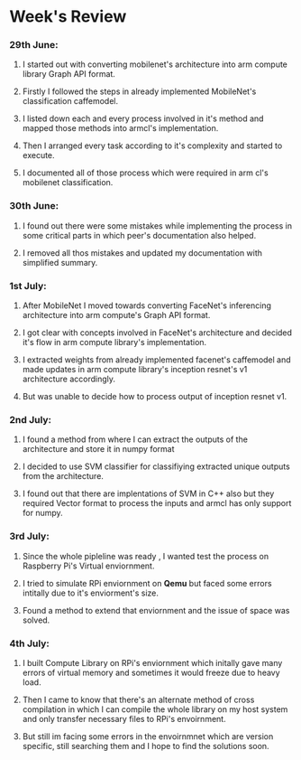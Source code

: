 # Week's Review

### 29th June:

1. I started out with converting mobilenet's architecture into arm compute library Graph API format.

2. Firstly I followed the steps in already implemented MobileNet's classification caffemodel.

3. I listed down each and every process involved in it's method and mapped those methods into armcl's implementation.

4. Then I arranged every task according to it's complexity and started to execute.

5. I documented all of those process which were required in arm cl's mobilenet classification.


### 30th June:

1. I found out there were some mistakes while implementing the process in some critical parts in which peer's documentation also helped.

2. I removed all thos mistakes and updated my documentation with simplified summary.

### 1st July:

1. After MobileNet I moved towards converting FaceNet's inferencing architecture into arm compute's Graph API format.

2. I got clear with concepts involved in FaceNet's architecture and decided it's flow in arm compute library's implementation.

3. I extracted weights from already implemented facenet's caffemodel and made updates in arm compute library's inception resnet's v1 architecture accordingly.

4. But was unable to decide how to process output of inception resnet v1.

### 2nd July:

1. I found a method from where I can extract the outputs of the architecture and store it in numpy format

2. I decided to use SVM classifier for classifiying extracted unique outputs from the architecture.

3. I found out that there are implentations of SVM in C++ also but they required Vector format to process the inputs and armcl has only support for numpy.

### 3rd July:

1. Since the whole pipleline was ready , I wanted test the process on Raspberry Pi's Virtual enviornment.

2. I tried to simulate RPi enviornment on **Qemu** but faced some errors intitally due to it's enviorment's size.

3. Found a method to extend that enviornment and the issue of space was solved.


### 4th July:

1. I built Compute Library on RPi's enviornment which initally gave many errors of virtual memory and sometimes it would freeze due to heavy load.

2. Then I came to know that there's an alternate method of cross compilation in which I can compile the whole library on my host system and only transfer necessary files to RPi's envoirnment.

3. But still im facing some errors in the envoirnmnet which are version specific, still searching them and I hope to find the solutions soon.


